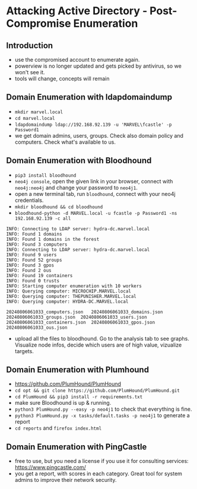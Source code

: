 # Attacking Active Directory - Post-Compromise Enumeration

## Introduction

- use the compromised account to enumerate again.
- powerview is no longer updated and gets picked by antivirus, so we won't see it.
- tools will change, concepts will remain

## Domain Enumeration with ldapdomaindump

- `mkdir marvel.local`
- `cd marvel.local`
- `ldapdomaindump ldap://192.168.92.139 -u 'MARVEL\fcastle' -p Password1`
- we get domain admins, users, groups. Check also domain policy and computers. Check what's available to us.

## Domain Enumeration with Bloodhound

- `pip3 install bloodhound`
- `neo4j console`, open the given link in your browser, connect with `neo4j:neo4j` and change your password to `neo4j1`.
- open a new terminal tab, run `bloodhound`, connect with your neo4j credentials.
- `mkdir bloodhound && cd bloodhound `
- `bloodhound-python -d MARVEL.local -u fcastle -p Password1 -ns 192.168.92.139 -c all`

```
INFO: Connecting to LDAP server: hydra-dc.marvel.local
INFO: Found 1 domains
INFO: Found 1 domains in the forest
INFO: Found 3 computers
INFO: Connecting to LDAP server: hydra-dc.marvel.local
INFO: Found 9 users
INFO: Found 52 groups
INFO: Found 3 gpos
INFO: Found 2 ous
INFO: Found 19 containers
INFO: Found 0 trusts
INFO: Starting computer enumeration with 10 workers
INFO: Querying computer: MICROCHIP.MARVEL.local
INFO: Querying computer: THEPUNISHER.MARVEL.local
INFO: Querying computer: HYDRA-DC.MARVEL.local
```

```
20240806061033_computers.json   20240806061033_domains.json  20240806061033_groups.json  20240806061033_users.json
20240806061033_containers.json  20240806061033_gpos.json     20240806061033_ous.json
```

- upload all the files to bloodhound. Go to the analysis tab to see graphs. Visualize node infos, decide which users are of high value, vizualize targets.

## Domain Enumeration with Plumhound

- https://github.com/PlumHound/PlumHound
- `cd opt && git clone https://github.com/PlumHound/PlumHound.git`
- `cd PlumHound && pip3 install -r requirements.txt`
- make sure Bloodhound is up & running.
- `python3 PlumHound.py --easy -p neo4j1` to check that everything is fine.
- `python3 PlumHound.py -x tasks/default.tasks -p neo4j1` to generate a report
- `cd reports` and `firefox index.html`

## Domain Enumeration with PingCastle

- free to use, but you need a license if you use it for consulting services: https://www.pingcastle.com/
- you get a report, with scores in each category. Great tool for system admins to improve their network security.
